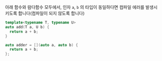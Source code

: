 아래 함수와 람다함수 모두에서, 인자 `a`, `b` 의 타입이 동일하다면
컴파일 에러를 발생시키도록 합니다(컴파일이 되지 않도록 합니다)

```c++
template<typename T, typename U>
auto add(T a, U b) {
  return a + b;
}
```

```c++
auto adder = [](auto a, auto b) {
  return a + b;
};
```
